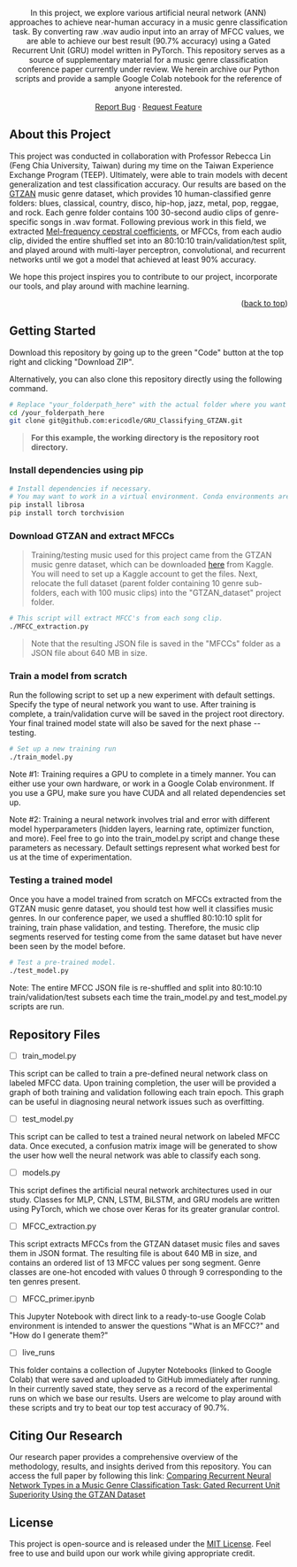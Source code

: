 <p align="center">
  In this project, we explore various artificial neural network (ANN) approaches to achieve near-human accuracy in a music genre classification task. By converting raw .wav audio input into an array of MFCC values, we are able to achieve our best result (90.7% accuracy) using a Gated Recurrent Unit (GRU) model written in PyTorch. This repository serves as a source of supplementary material for a music genre classification conference paper currently under review. We herein archive our Python scripts and provide a sample Google Colab notebook for the reference of anyone interested.
    <br />
    <br />
    <a href="https://github.com/github_username/repo_name/issues">Report Bug</a>
    ·
    <a href="https://github.com/github_username/repo_name/issues">Request Feature</a>
  </p>
</div>


<!-- ABOUT THE PROJECT -->
## About this Project

This project was conducted in collaboration with Professor Rebecca Lin (Feng Chia University, Taiwan) during my time on the Taiwan Experience Exchange Program (TEEP). Ultimately, were able to train models with decent generalization and test classification accuracy. Our results are based on the [GTZAN](http://marsyas.info/index.html) music genre dataset, which provides 10 human-classified genre folders: blues, classical, country, disco, hip-hop, jazz, metal, pop, reggae, and rock. Each genre folder contains 100 30-second audio clips of genre-specific songs in .wav format. Following previous work in this field, we extracted [Mel-frequency cepstral coefficients](https://en.wikipedia.org/wiki/Mel-frequency_cepstrum), or MFCCs, from each audio clip, divided the entire shuffled set into an 80:10:10 train/validation/test split, and played around with multi-layer perceptron, convolutional, and recurrent networks until we got a model that achieved at least 90% accuracy.

We hope this project inspires you to contribute to our project, incorporate our tools, and play around with machine learning.


<p align="right">(<a href="#top">back to top</a>)</p>


## Getting Started

Download this repository by going up to the green "Code" button at the top right and clicking "Download ZIP".

Alternatively, you can also clone this repository directly using the following command.

  ```sh
  # Replace "your_folderpath_here" with the actual folder where you want the project to go.
  cd /your_folderpath_here
  git clone git@github.com:ericodle/GRU_Classifying_GTZAN.git
  ```

> __For this example, the working directory is the repository root directory.__ 

### Install dependencies using pip

  ```sh
  # Install dependencies if necessary. 
  # You may want to work in a virtual environment. Conda environments are nice for that.
  pip install librosa
  pip install torch torchvision
  ```

### Download GTZAN and extract MFCCs

> Training/testing music used for this project came from the GTZAN music genre dataset, which can be downloaded [here](https://www.kaggle.com/datasets/andradaolteanu/gtzan-dataset-music-genre-classification/download) from Kaggle. 
> You will need to set up a Kaggle account to get the files. 
> Next, relocate the full dataset (parent folder containing 10 genre sub-folders, each with 100 music clips) into the "GTZAN_dataset" project folder.

```sh
# This script will extract MFCC's from each song clip.
./MFCC_extraction.py
```
> Note that the resulting JSON file is saved in the "MFCCs" folder as a JSON file about 640 MB in size.

### Train a model from scratch

Run the following script to set up a new experiment with default settings.
Specify the type of neural network you want to use.
After training is complete, a train/validation curve will be saved in the project root directory.
Your final trained model state will also be saved for the next phase -- testing. 

   ```sh
   # Set up a new training run
   ./train_model.py
   ```
Note #1: Training requires a GPU to complete in a timely manner. You can either use your own hardware, or work in a Google Colab environment.
If you use a GPU, make sure you have CUDA and all related dependencies set up.

Note #2: Training a neural network involves trial and error with different model hyperparameters (hidden layers, learning rate, optimizer function, and more). Feel free to go into the train_model.py script and change these parameters as necessary. Default settings represent what worked best for us at the time of experimentation.

### Testing a trained model

Once you have a model trained from scratch on MFCCs extracted from the GTZAN music genre dataset, you should test how well it classifies music genres.
In our conference paper, we used a shuffled 80:10:10 split for training, train phase validation, and testing. Therefore, the music clip segments reserved for testing come from the same dataset but have never been seen by the model before.

  ```sh
  # Test a pre-trained model.
  ./test_model.py
  ```

Note: The entire MFCC JSON file is re-shuffled and split into 80:10:10 train/validation/test subsets each time the train_model.py and test_model.py scripts are run.

## Repository Files

- [ ] train_model.py

This script can be called to train a pre-defined neural network class on labeled MFCC data. Upon training completion, the user will be provided a graph of both training and validation following each train epoch. This graph can be useful in diagnosing neural network issues such as overfitting.

- [ ] test_model.py

This script can be called to test a trained neural network on labeled MFCC data. Once executed, a confusion matrix image will be generated to show the user how well the neural network was able to classify each song.

- [ ] models.py

This script defines the artificial neural network architectures used in our study. Classes for MLP, CNN, LSTM, BiLSTM, and GRU models are written using PyTorch, which we chose over Keras for its greater granular control.

- [ ] MFCC_extraction.py

This script extracts MFCCs from the GTZAN dataset music files and saves them in JSON format. The resulting file is about 640 MB in size, and contains an ordered list of 13 MFCC values per song segment. Genre classes are one-hot encoded with values 0 through 9 corresponding to the ten genres present.

- [ ] MFCC_primer.ipynb

This Jupyter Notebook with direct link to a ready-to-use Google Colab environment is intended to answer the questions "What is an MFCC?" and "How do I generate them?"

- [ ] live_runs

This folder contains a collection of Jupyter Notebooks (linked to Google Colab) that were saved and uploaded to GitHub immediately after running. In their currently saved state, they serve as a record of the experimental runs on which we base our results. Users are welcome to play around with these scripts and try to beat our top test accuracy of 90.7%.

## Citing Our Research

Our research paper provides a comprehensive overview of the methodology, results, and insights derived from this repository. You can access the full paper by following this link: [Comparing Recurrent Neural Network Types in a Music Genre Classification Task: Gated Recurrent Unit Superiority Using the GTZAN Dataset](https://www.researchgate.net/publication/374698715_Comparing_Recurrent_Neural_Network_Types_in_a_Music_Genre_Classification_Task_Gated_Recurrent_Unit_Superiority_Using_the_GTZAN_Dataset)

<!-- LICENSE -->

## License
This project is open-source and is released under the [MIT License](LICENSE). Feel free to use and build upon our work while giving appropriate credit.


